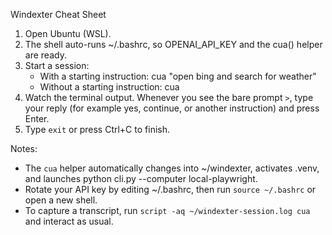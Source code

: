 Windexter Cheat Sheet

1. Open Ubuntu (WSL).
2. The shell auto-runs ~/.bashrc, so OPENAI_API_KEY and the cua() helper are ready.
3. Start a session:
   - With a starting instruction: cua "open bing and search for weather"
   - Without a starting instruction: cua
4. Watch the terminal output. Whenever you see the bare prompt `>`, type your reply (for example yes, continue, or another instruction) and press Enter.
5. Type `exit` or press Ctrl+C to finish.

Notes:
- The `cua` helper automatically changes into ~/windexter, activates .venv, and launches python cli.py --computer local-playwright.
- Rotate your API key by editing ~/.bashrc, then run `source ~/.bashrc` or open a new shell.
- To capture a transcript, run `script -aq ~/windexter-session.log cua` and interact as usual.
